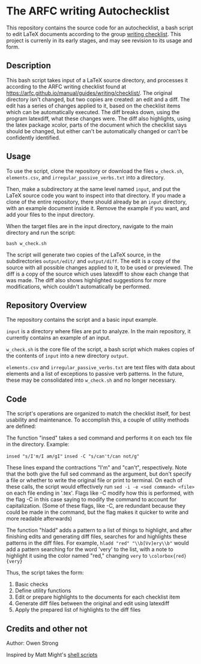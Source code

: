 
# The ARFC writing Autochecklist

This repository contains the source code for an autochecklist, a bash script to edit LaTeX documents according to the group [writing checklist](https://arfc.github.io/manual/guides/writing/checklist/). This project is currenly in its early stages, and may see revision to its usage and form.

## Description

This bash script takes input of a LaTeX source directory, and processes it according to the ARFC writing checklist found at <https://arfc.github.io/manual/guides/writing/checklist/>. The original directory isn't changed, but two copies are created: an edit and a diff. The edit has a series of changes applied to it, based on the checklist items which can be automatically executed. The diff breaks down, using the program latexdiff, what these changes were. The diff also highlights, using the latex package xcolor, parts of the document which the checklist says should be changed, but either can't be automatically changed or can't be confidently identified.

## Usage

To use the script, clone the repository or download the files `w_check.sh`, `elements.csv`, and `irregular_passive_verbs.txt` into a directory. 

Then, make a subdirectory at the same level named `input`, and put the LaTeX source code you want to inspect into that directory. If you made a clone of the entire repository, there should already be an `input` directory, with an example document inside it. Remove the example if you want, and add your files to the input directory.

When the target files are in the input directory, navigate to the main directory and run the script:

`bash w_check.sh`

The script will generate two copies of the LaTeX source, in the subdirectories `output/edit/` and `output/diff`. The edit is a copy of the source with all possible changes applied to it, to be used or previewed. The diff is a copy of the source which uses latexdiff to show each change that was made. The diff also shows highlighted suggestions for more modifications, which couldn't automatically be performed.

## Repository Overview

The repository contains the script and a basic input example.

`input` is a directory where files are put to analyze. In the main repository, it currently contains an example of an input.

`w_check.sh` is the core file of the script, a bash script which makes copies of the contents of `input` into a new directory `output`.

`elements.csv` and `irregular_passive_verbs.txt` are text files with data about elements and a list of exceptions to passive verb patterns. In the future, these may be consolidated into `w_check.sh` and no longer necessary.

## Code

The script's operations are organized to match the checklist itself, for best usability and maintenance. To accomplish this, a couple of utility methods are defined:

The function "insed" takes a sed command and performs it on each tex file in the directory. Example:

`insed "s/I'm/I am/gI"` 
`insed -C "s/can't/can not/g"`

These lines expand the contractions "I'm" and "can't", respectively. Note that the both give the full sed command as the argument, but don't specify a file or whether to write the original file or print to terminal. On each of these calls, the script would effectively run `sed -i -e <sed command> <file>` on each file ending in '.tex'. Flags like -C modify how this is performed, with the flag -C in this case saying to modify the command to account for capitalization. (Some of these flags, like -C, are redundant because they could be made in the command, but the flag makes it quicker to write and more readable afterwards)

The function "hladd" adds a pattern to a list of things to highlight, and after finishing edits and generating diff files, searches for and highlights these patterns in the diff files. For example, `hladd "red" "\\b[Vv]ery\\b"` would add a pattern searching for the word 'very' to the list, with a note to highlight it using the color named "red," changing `very` to `\colorbox{red}{very}`

Thus, the script takes the form:

1. Basic checks
2. Define utility functions
3. Edit or prepare highlights to the documents for each checklist item
4. Generate diff files between the original and edit using latexdiff
5. Apply the prepared list of highlights to the diff files

## Credits and other not

Author: Owen Strong

Inspired by Matt Might's [shell scripts](https://matt.might.net/articles/shell-scripts-for-passive-voice-weasel-words-duplicates/)
